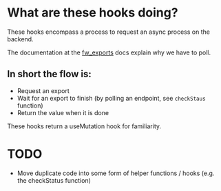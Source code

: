 # What are these hooks doing?

 These hooks encompass a process to request an async process on the backend.

The documentation at the [fw_exports](https://wri.github.io/fw_exports/?env=dev#/operations/post-v3-reports-templateId-exportSome) docs explain why we have to poll.

## In short the flow is:

- Request an export
- Wait for an export to finish (by polling an endpoint, see `checkStaus` function)
- Return the value when it is done

These hooks return a useMutation hook for familiarity.

# TODO
- Move duplicate code into some form of helper functions / hooks (e.g. the checkStatus function)